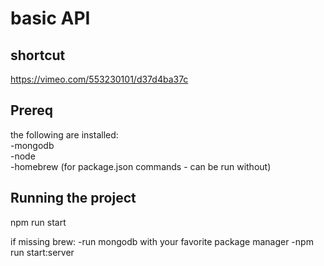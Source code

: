 # basic API

## shortcut
https://vimeo.com/553230101/d37d4ba37c

## Prereq 
the following are installed:<br/>
-mongodb <br/>
-node <br/>
-homebrew (for package.json commands - can be run without)

## Running the project
npm run start

if missing brew: 
-run mongodb with your favorite package manager
-npm run start:server
